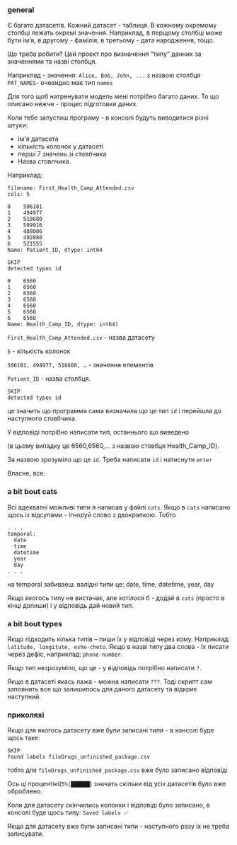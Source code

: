 ### general
Є багато датасетів. Кожний датасет - таблиця. В кожному окремому столбці лежать окремі значення. Наприклад, в перщому столбці може бути імʼя, в другому - фамілія, в третьому - дата народження, тощо.

Що треба робити?
Цей проєкт про визначення “типу” данних за значеннями та назві столбця.

Наприклад -
значення: ```Alice, Bob, John, ...``` з назвою столбця ```PAT_NAMES```- очевидно має тип ```names```

Для того щоб натренувати модель мені потрібно багато даних. То що описано нижче - процес підготовки даних.

Коли тебе запустиш програму - в консолі будуть виводитися різні штуки:
   - ім'я датасета
   - кількість колонок у датасеті
   - перші 7 значень зі стовпчика
   - Назва стовпчика.

Наприклад:
```
filename: First_Health_Camp_Attended.csv
cols: 5

0    506181
1    494977
2    518680
3    509916
4    488006
5    492080
6    521555
Name: Patient_ID, dtype: int64

SKIP
detected types id

0    6560
1    6560
2    6560
3    6560
4    6560
5    6560
6    6560
Name: Health_Camp_ID, dtype: int64)
```

```First_Health_Camp_Attended.csv``` - назва датасету

```5``` - кількість колонок

```506181, 494977, 518680, …``` - значення елементів 

```Patient_ID``` - назва столбця. 

```
SKIP
detected types id
``` 
це значить що программа сама визначила що це тип ```id``` і перейшла до наступного стовбчика.

У відповіді потрібно написати тип, останнього що виведено 

(в цьому випадку це 6560,6560,... з назвою стовбця Health_Camp_ID). 

За назвою зрозуміло що це ```id```. Треба написати ```id``` і натиснути ```enter```

Власне, все.

### a bit bout cats


Всі адекватні можливі типи я написав у файлі ```cats```.
Якщо в ```cats``` написано щось із відсупами - ігноруй слово з двокрапкою. Тобто

```
. . .
temporal:
  date
  time
  datetime
  year
  day
. . . 
```
на temporal забиваеш. валідні типи це: date, time, datetime, year, day

Якщо якогось типу не вистачає, але хотілося б - додай в ```cats``` (просто в кінці допиши) і у відповідь дай новий тип.

### a bit bout types

Якщо підходить кілька типів – пиши їх у відповіді через кому. Наприклад: ```latitude, longitute, eshe-cheto```. Якщо в назві типу два слова - їх писати через дефіс, наприклад: ```phone-number```.

Якщо тип незрозуміло, що це - у відповідь потрібно написати ```?```.

Якщо в датасеті якась лажа - можна написати ```???```. Тоді скрипт сам заповнить все що залишилось для даного датасету та відкриє наступний.

### приколяхі

Якщо для якогось датасету вже були записані типи - в консолі буде щось таке:
  ```
  SKIP
  found labels fileDrugs_unfinished_package.csv
  ```
  тобто для ```fileDrugs_unfinished_package.csv``` вже було записано відповіді

  

Ось ці процентікі(```5%|██████```) значать скільки від усіх датасетів було вже оброблено.

Коли для датасету скінчились колонки і відповіді було записано, в консолі буде щось типу: ```Saved labels ✅```

Якщо для датасету вже були записані типи - наступного разу іх не треба записувати.